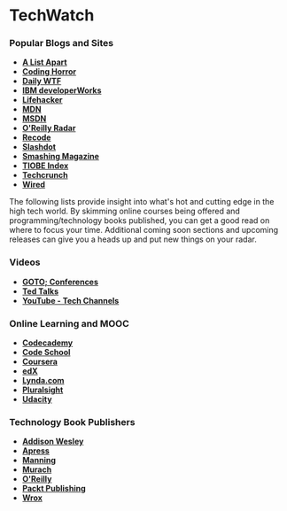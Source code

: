 # TechWatch

### Popular Blogs and Sites

- **<a href="http://alistapart.com/" target="_blank">A List Apart</a>**
- **<a href="https://blog.codinghorror.com/" target="_blank">Coding Horror</a>**
- **<a href="http://thedailywtf.com/" target="_blank">Daily WTF</a>**
- **<a href="https://www.ibm.com/developerworks/" target="_blank">IBM developerWorks</a>**
- **<a href="http://lifehacker.com/" target="_blank">Lifehacker</a>**
- **<a href="https://developer.mozilla.org/en-US/" target="_blank">MDN</a>**
- **<a href="https://msdn.microsoft.com/web-app-development-msdn" target="_blank">MSDN</a>**
- **<a href="https://www.oreilly.com/ideas" target="_blank">O'Reilly Radar</a>**
- **<a href="http://www.recode.net/" target="_blank">Recode</a>**
- **<a href="https://slashdot.org/" target="_blank">Slashdot</a>**
- **<a href="https://www.smashingmagazine.com/" target="_blank">Smashing Magazine</a>**
- **<a href="http://www.tiobe.com/tiobe-index/" target="_blank">TIOBE Index</a>**
- **<a href="https://techcrunch.com/" target="_blank">Techcrunch</a>**
- **<a href="http://www.wired.com/" target="_blank">Wired</a>**

The following lists provide insight into what's hot and cutting edge in the high tech world. By skimming online courses being offered and programming/technology books published, you can get a good read on where to focus your time. Additional coming soon sections and upcoming releases can give you a heads up and put new things on your radar.

### Videos

- **<a href="https://gotocon.com/" target="_blank">GOTO; Conferences</a>**
- **<a href="https://www.ted.com/" target="_blank">Ted Talks</a>**
- **<a href="https://www.youtube.com/channels/tech" target="_blank">YouTube - Tech Channels</a>**

### Online Learning and MOOC

- **<a href="https://www.codecademy.com/" target="_blank">Codecademy</a>**
- **<a href="https://www.codeschool.com/" target="_blank">Code School</a>**
- **<a href="https://www.coursera.org/" target="_blank">Coursera</a>**
- **<a href="https://www.edx.org/" target="_blank">edX</a>**
- **<a href="https://www.lynda.com/" target="_blank">Lynda.com</a>**
- **<a href="https://www.pluralsight.com/" target="_blank">Pluralsight</a>**
- **<a href="https://www.udacity.com/" target="_blank">Udacity</a>**

### Technology Book Publishers

- **<a href="http://www.informit.com/" target="_blank">Addison Wesley</a>**
- **<a href="https://www.apress.com/" target="_blank">Apress</a>**
- **<a href="https://www.manning.com/" target="_blank">Manning</a>**
- **<a href="https://www.murach.com/" target="_blank">Murach</a>**
- **<a href="http://www.oreilly.com/" target="_blank">O'Reilly</a>**
- **<a href="https://www.packtpub.com/" target="_blank">Packt Publishing</a>**
- **<a href="http://www.wrox.com/WileyCDA/" target="_blank">Wrox</a>**